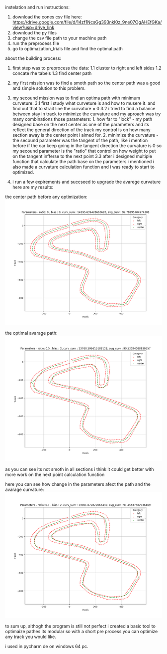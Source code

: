 instelation and run instructions:
  1. download the cones csv file here: https://drive.google.com/file/d/14zf1NcsGg393nkl0z_9ne07OgAHEfGKa/view?usp=drive_link
  2. downloud the py files
  3. change the csv file path to your machine path
  4. run the preprocess file
  5. go to optimazation_trials file and find the optimal path


 about the building process:
   1. first step was to preprocess the data:
      1.1 cluster to right and left sides
      1.2 concate rhe tabels
      1.3 find center path
   
   2. my first mission was to find a smoth path so the center path was a good and simple solution to this problem.
   
   3. my secound mission was to find an optima path with minimum curveture:
      3.1 first i study what curveture is and how to musere it. and find out that to strait line the curvature = 0
      3.2 i tried to find a balance between stay in track to minimize the curvature and my aproach was try many combinations those parameters:
          1. how far to "lock" - my path designed base on the next center as one of the parameters and its reflect the general direction of the track
             my control is on how many section away is the center point i aimed for.
          2. minimize the curvature - the secound parameter was the tangent of the path, like i mention before if the car keep going in the tangent direction
             the curvature is 0 so my secound parameter is the "ratio" that control on how weight to put on the tangent infferse to the next point
      3.3 after i designed multiple function that calculate the path base on the parameters i mentioned i also made a curvature calculation function and i
          was ready to start to optimized.
      
  4. i run a few expirements and succseed to upgrade the avarege curvature here are my results:

  the center path before any optimization:
  ![image alt](https://github.com/moranShavit/optimal_path/blob/main/center_path_2.0.png)
     

  the optimal avarage path: 
     ![image alt](https://github.com/moranShavit/optimal_path/blob/main/best_avg_curv.png)

  as you can see its not smoth in all sections i think it could get better with more work on the next point calculation function

  here you can see how change in the parameters afect the path and the avarage curvature:
     ![image alt](https://github.com/moranShavit/optimal_path/blob/main/smother_path.png)

  to sum up, althogh the program is still not perfect i created a basic tool to optimaize pathes its modular so with a short pre process you can optimize any
  track you would like.

  i used in pycharm de on windows 64 pc.

      


